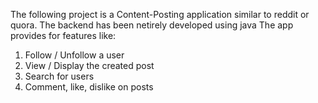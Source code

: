 The following project is a Content-Posting application similar to reddit or quora. The backend has been netirely developed using java
The app provides for features like:
1. Follow / Unfollow a user
2. View / Display the created post
3. Search for users
4. Comment, like, dislike on posts 
